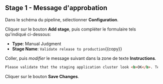## Stage 1 - Message d'approbation

Dans le schéma du pipeline, sélectionner **Configuration**.

Cliquer sur le bouton **Add stage**, puis compléter le formulaire tels qu'indiqué ci-dessous:

* **Type**: Manual Judgment
* **Stage Name**: `Validate release to production`{{copy}}

Coller, puis _modifier_ le message suivant dans la zone de texte **Instructions**.

```html
Please validate that the staging application cluster look <b>OK</b>. Test and inspect <a href="USERNAME-draw-staging.testruction.io">the staging release</a> before approving the release to the production environment.
```

Cliquer sur le bouton **Save Changes**.
